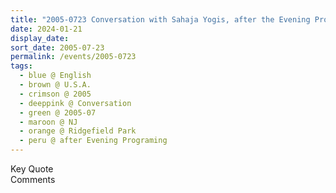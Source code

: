```yaml
---
title: "2005-0723 Conversation with Sahaja Yogis, after the Evening Program, the day before Guru Pūjā, 268 Overpack Avenue, Ridgefield Park, NJ, U.S.A."
date: 2024-01-21
display_date: 
sort_date: 2005-07-23
permalink: /events/2005-0723
tags:
  - blue @ English
  - brown @ U.S.A.
  - crimson @ 2005
  - deeppink @ Conversation
  - green @ 2005-07
  - maroon @ NJ
  - orange @ Ridgefield Park
  - peru @ after Evening Programing
---
```


<wave-list>
  <list-title color="green" width="75">Key Quote</list-title>
  <list-item color="BlanchedAlmond"  width="200"></list-item>
  <list-item color="Lavender"></list-item>
  <list-item color="BlanchedAlmond"></list-item>
</wave-list>

<br>

<wave-list>
  <list-title color="green" width="75">Comments</list-title>
  <list-item color="BlanchedAlmond"  width="200"></list-item>
  <list-item color="Lavender"></list-item>
  <list-item color="BlanchedAlmond"></list-item>
</wave-list>